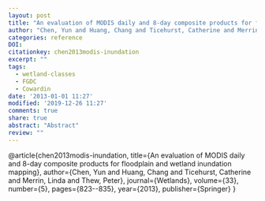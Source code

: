 ```yaml
---
layout: post
title: "An evaluation of MODIS daily and 8-day composite products for floodplain and wetland inundation mapping"
author: "Chen, Yun and Huang, Chang and Ticehurst, Catherine and Merrin, Linda and Thew, Peter"
categories: reference
DOI:
citationkey: chen2013modis-inundation
excerpt: ""
tags:
  - wetland-classes
  - FGDC
  - Cowardin
date: '2013-01-01 11:27'
modified: '2019-12-26 11:27'
comments: true
share: true
abstract: "Abstract"
review: ""
---
```

@article{chen2013modis-inundation,
  title={An evaluation of MODIS daily and 8-day composite products for floodplain and wetland inundation mapping},
  author={Chen, Yun and Huang, Chang and Ticehurst, Catherine and Merrin, Linda and Thew, Peter},
  journal={Wetlands},
  volume={33},
  number={5},
  pages={823--835},
  year={2013},
  publisher={Springer}
}
